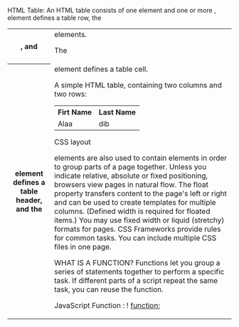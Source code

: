 HTML Table:
An HTML table consists of one <table> element and one or more <tr>, <th>, and <td> elements.

The <tr> element defines a table row, the <th> element defines a table header, and the <td> element defines a table cell.

A simple HTML table, containing two columns and two rows:
<table>
  <tr>
    <th>Firt Name </th>
    <th>Last Name</th>
  </tr>
  <tr>
    <td>Alaa</td>
    <td>dib</td>
  </tr>
</table>

CSS layout
<div> elements are also used to contain elements in order to group parts of a page together. 
Unless you indicate relative, absolute or fixed positioning, browsers view pages in natural flow.
The float property transfers content to the page's left or right and can be used to create templates for multiple columns. (Defined width is required for floated items.)
You may use fixed width or liquid (stretchy) formats for pages.
CSS Frameworks provide rules for common tasks.
You can include multiple CSS files in one page.

WHAT IS A FUNCTION?
Functions let you group a series of statements together to perform a
specific task. If different parts of a script repeat the same task, you can reuse the function.

JavaScript Function :
! [function](https://s3.ap-south-1.amazonaws.com/s3.studytonight.com/tutorials/uploads/pictures/1587882057-1.png);


